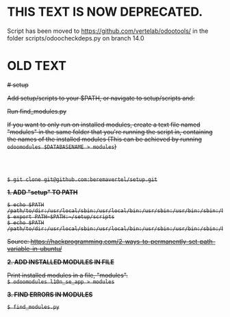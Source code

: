 
# THIS TEXT IS NOW DEPRECATED.
Script has been moved to https://github.com/vertelab/odootools/ in the folder scripts/odoocheckdeps.py on branch 14.0

# OLD TEXT
<del>
# setup

Add setup/scripts to your $PATH, or navigate to setup/scripts and:

Run find_modules.py

If you want to only run on installed modules, create a text file named "modules" in the same folder that you're running the script in, containing the names of the installed modules (This can be achieved by running `odoomodules $DATABASENAME > modules`)



<br>
<br>

`$ git clone git@github.com:beremavertel/setup.git`


**1. ADD "setup" TO PATH**

```
$ echo $PATH
/path/to/dir:/usr/local/sbin:/usr/local/bin:/usr/sbin:/usr/bin:/sbin:/bin:/usr/games:/usr/local/games:/snap/bin
$ export PATH=$PATH:~/setup/scripts
$ echo $PATH
/path/to/dir:/usr/local/sbin:/usr/local/bin:/usr/sbin:/usr/bin:/sbin:/bin:/usr/games:/usr/local/games:/snap/bin:~/setup/scripts
```

Source: https://hackprogramming.com/2-ways-to-permanently-set-path-variable-in-ubuntu/

**2. ADD INSTALLED MODULES IN FILE**

Print installed modules in a file, "modules". <br>
`$ odoomodules l10n_se_app > modules` <br>

**3. FIND ERRORS IN MODULES**

`$ find_modules.py`
</del>
